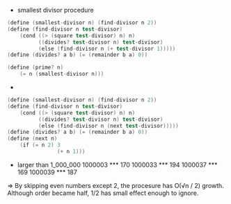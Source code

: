 
- smallest divisor procedure

```s
(define (smallest-divisor n) (find-divisor n 2))
(define (find-divisor n test-divisor)
    (cond ((> (square test-divisor) n) n)
          ((divides? test-divisor n) test-divisor)
          (else (find-divisor n (+ test-divisor 1)))))
(define (divides? a b) (= (remainder b a) 0))

(define (prime? n)
    (= n (smallest-divisor n)))
```

-

```s
(define (smallest-divisor n) (find-divisor n 2))
(define (find-divisor n test-divisor)
    (cond ((> (square test-divisor) n) n)
          ((divides? test-divisor n) test-divisor)
          (else (find-divisor n (next test-divisor)))))
(define (divides? a b) (= (remainder b a) 0))
(define (next n)
    (if (= n 2) 3
                (+ n 1)))
```

- larger than 1_000_000
    1000003 *** 170
    1000033 *** 194
    1000037 *** 169
    1000039 *** 187

=> By skipping even numbers except 2, the procesure has O(√n / 2) growth.
    Although order became half, 1/2 has small effect enough to ignore.
